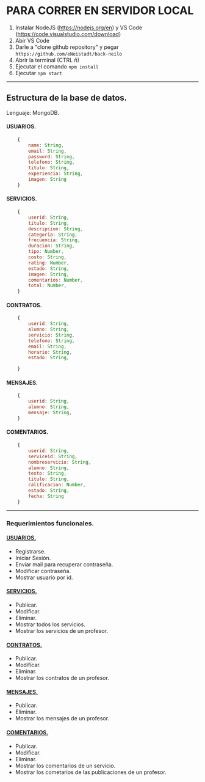 # PARA CORRER EN SERVIDOR LOCAL

1. Instalar NodeJS (https://nodejs.org/en) y VS Code (https://code.visualstudio.com/download)
2. Abir VS Code
3. Darle a "clone github repository" y pegar `https://github.com/eNeistadt/back-neilo`
4. Abrir la terminal (CTRL ñ)
5. Ejecutar el comando `npm install`
6. Ejecutar `npm start`

---

## Estructura de la base de datos.

Lenguaje: MongoDB.

#### USUARIOS.

```javascript
    {
        name: String,
        email: String,
        password: String,
        telefono: String,
        titulo: String,
        experiencia: String,
        imagen: String
    }
```

#### SERVICIOS.

```javascript
    {
        userid: String,
        titulo: String,
        descripcion: String,
        categoria: String,
        frecuencia: String,
        duracion: String,
        tipo: Number,
        costo: String,
        rating: Number,
        estado: String,
        imagen: String,
        comentarios: Number,
        total: Number,
    }
```

#### CONTRATOS.

```javascript
    {
        userid: String,
        alumno: String,
        servicio: String,
        telefono: String,
        email: String,
        horario: String,
        estado: String,

    }
```

#### MENSAJES.

```javascript
    {
        userid: String,
        alumno: String,
        mensaje: String,
    }
```

#### COMENTARIOS.

```javascript
    {
        userid: String,
        serviceid: String,
        nombreservicio: String,
        alumno: String,
        texto: String,
        titulo: String,
        calificacion: Number,
        estado: String,
        fecha: String
    }
```
---

### Requerimientos funcionales.

#### [USUARIOS.](https://documenter.getpostman.com/view/31401937/2s9YeK39pV)
* Registrarse.
* Iniciar Sesión.
* Enviar mail para recuperar contraseña.
* Modificar contraseña.
* Mostrar usuario por id.

#### [SERVICIOS.](https://documenter.getpostman.com/view/31401937/2s9YeK39pU)
* Publicar.
* Modificar.
* Eliminar.
* Mostrar todos los servicios.
* Mostrar los servicios de un profesor.

#### [CONTRATOS.](https://documenter.getpostman.com/view/31401937/2s9YeK39pT)
* Publicar.
* Modificar.
* Eliminar.
* Mostrar los contratos de un profesor.

#### [MENSAJES.](https://documenter.getpostman.com/view/31401937/2s9YeK39kC)
* Publicar.
* Eliminar.
* Mostrar los mensajes de un profesor.

#### [COMENTARIOS.](https://documenter.getpostman.com/view/31401937/2s9YeK39kB)
* Publicar.
* Modificar.
* Eliminar.
* Mostrar los comentarios de un servicio.
* Mostrar los cometarios de las publicaciones de un profesor.